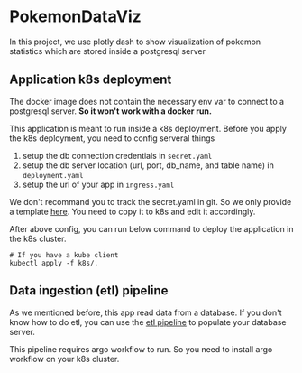 # PokemonDataViz

In this project, we use plotly dash to show visualization of pokemon statistics which are stored inside a postgresql
server

## Application k8s deployment

The docker image does not contain the necessary env var to connect to a postgresql server. **So it won't work with a docker run.** 

This application is meant to run inside a k8s deployment. Before you apply the k8s deployment, you need to config serveral things
1. setup the db connection credentials in `secret.yaml`
2. setup the db server location (url, port, db_name, and table name) in `deployment.yaml`
3. setup the url of your app in `ingress.yaml`

We don't recommand you to track the secret.yaml in git. So we only provide a template [here](template/db_creds_secret.yaml). You need to copy it to k8s and edit it accordingly.

After above config, you can run below command to deploy the application in the k8s cluster.
```shell
# If you have a kube client
kubectl apply -f k8s/.
```

## Data ingestion (etl) pipeline

As we mentioned before, this app read data from a database. If you don't know how to do etl, you can use the [etl pipeline](argo_workflow/pokemon_etl_data_pipeline.yaml) to populate your database server.

This pipeline requires argo workflow to run. So you need to install argo workflow on your k8s cluster.